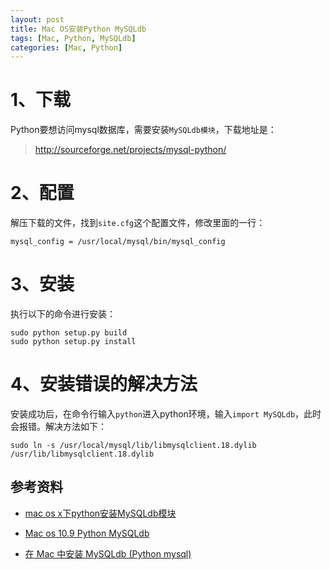```yaml
---
layout: post
title: Mac OS安装Python MySQLdb
tags: [Mac, Python, MySQLdb]
categories: [Mac, Python]
---
```




# 1、下载

Python要想访问mysql数据库，需要安装`MySQLdb模块`，下载地址是：

>http://sourceforge.net/projects/mysql-python/


# 2、配置

解压下载的文件，找到`site.cfg`这个配置文件，修改里面的一行：

```
mysql_config = /usr/local/mysql/bin/mysql_config
```

# 3、安装

执行以下的命令进行安装：

```
sudo python setup.py build  
sudo python setup.py install
```

# 4、安装错误的解决方法

安装成功后，在命令行输入`python`进入python环境，输入`import MySQLdb`，此时会报错。解决方法如下：

```
sudo ln -s /usr/local/mysql/lib/libmysqlclient.18.dylib /usr/lib/libmysqlclient.18.dylib
````


## 参考资料
- [mac os x下python安装MySQLdb模块](http://my.oschina.net/NoSay/blog/474567)

- [Mac os 10.9 Python MySQLdb](http://www.chenruixuan.com/archives/408.html)

- [在 Mac 中安装 MySQLdb (Python mysql)](http://blog.csdn.net/janronehoo/article/details/25207825)

